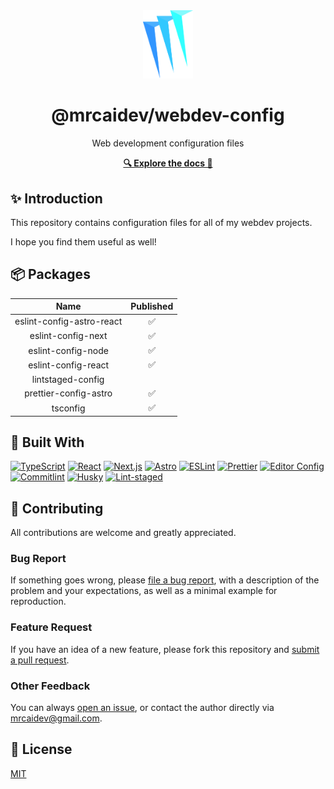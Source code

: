 <div align="center">
  <a href="#">
    <img src="public/logo.svg" alt="Logo" width="80">
  </a>
  <h1>@mrcaidev/webdev-config</h1>
  <p>Web development configuration files</p>
  <p>
    <strong><a href="#">🔍 Explore the docs 📖</a></strong>
  </p>
</div>

## ✨ Introduction

This repository contains configuration files for all of my webdev projects.

I hope you find them useful as well!

## 📦 Packages

|           Name            | Published |
| :-----------------------: | :-------: |
| eslint-config-astro-react |    ✅     |
|    eslint-config-next     |    ✅     |
|    eslint-config-node     |    ✅     |
|    eslint-config-react    |    ✅     |
|     lintstaged-config     |           |
|   prettier-config-astro   |    ✅     |
|         tsconfig          |    ✅     |

## 🧰 Built With

[![TypeScript](https://shields.io/badge/typescript-fff?style=for-the-badge&logo=typescript)](https://www.typescriptlang.org/)
[![React](https://shields.io/badge/react-20232a?style=for-the-badge&logo=react)](https://reactjs.org/)
[![Next.js](https://shields.io/badge/nextjs-000?style=for-the-badge&logo=next.js)](https://nextjs.org/)
[![Astro](https://shields.io/badge/astro-2a233e?style=for-the-badge&logo=astro)](https://astro.build/)
[![ESLint](https://shields.io/badge/eslint-4b32c3?style=for-the-badge&logo=eslint)](https://eslint.org/)
[![Prettier](https://shields.io/badge/prettier-24292e?style=for-the-badge&logo=prettier)](https://prettier.io/)
[![Editor Config](https://shields.io/badge/editorconfig-000?style=for-the-badge&logo=editorconfig)](https://editorconfig.org/)
[![Commitlint](https://shields.io/badge/commitlint-121212?style=for-the-badge&logo=commitlint)](https://commitlint.js.org/#/)
[![Husky](https://shields.io/badge/husky-fff?style=for-the-badge&logo=git)](https://typicode.github.io/husky/#/)
[![Lint-staged](https://shields.io/badge/lintstaged-24292e?style=for-the-badge)](https://github.com/okonet/lint-staged)

## 🤝 Contributing

All contributions are welcome and greatly appreciated.

### Bug Report

If something goes wrong, please [file a bug report](https://github.com/mrcaidev/webdev-config/issues), with a description of the problem and your expectations, as well as a minimal example for reproduction.

### Feature Request

If you have an idea of a new feature, please fork this repository and [submit a pull request](https://github.com/mrcaidev/webdev-config/pulls).

### Other Feedback

You can always [open an issue](https://github.com/mrcaidev/webdev-config/issues), or contact the author directly via [mrcaidev@gmail.com](mailto:mrcaidev@gmail.com).

## 📜 License

[MIT](https://github.com/mrcaidev/webdev-config/tree/master/LICENSE)
